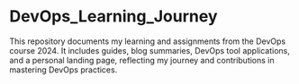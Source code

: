 # DevOps_Learning_Journey
This repository documents my learning and assignments from the DevOps course 2024. It includes guides, blog summaries, DevOps tool applications, and a personal landing page, reflecting my journey and contributions in mastering DevOps practices.
